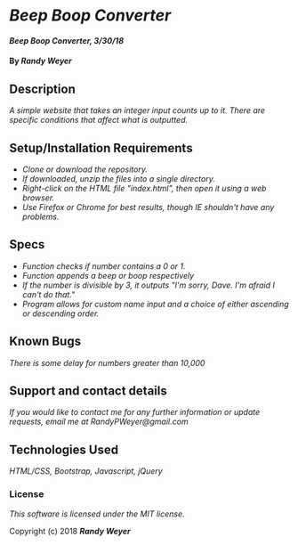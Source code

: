 # _Beep Boop Converter_

#### _Beep Boop Converter, 3/30/18_

#### By _**Randy Weyer**_

## Description

_A simple website that takes an integer input counts up to it. There are specific conditions that affect what is outputted._

## Setup/Installation Requirements

* _Clone or download the repository._
* _If downloaded, unzip the files into a single directory._
* _Right-click on the HTML file "index.html", then open it using a web browser._
* _Use Firefox or Chrome for best results, though IE shouldn't have any problems._

## Specs

* _Function checks if number contains a 0 or 1._
* _Function appends a beep or boop respectively_
* _If the number is divisible by 3, it outputs "I'm sorry, Dave. I'm afraid I can't do that."_
* _Program allows for custom name input and a choice of either ascending or descending order._

## Known Bugs

_There is some delay for numbers greater than 10,000_

## Support and contact details

_If you would like to contact me for any further information or update requests, email me at RandyPWeyer@gmail.com_

## Technologies Used

_HTML/CSS, Bootstrap, Javascript, jQuery_

### License

*This software is licensed under the MIT license.*

Copyright (c) 2018 **_Randy Weyer_**
